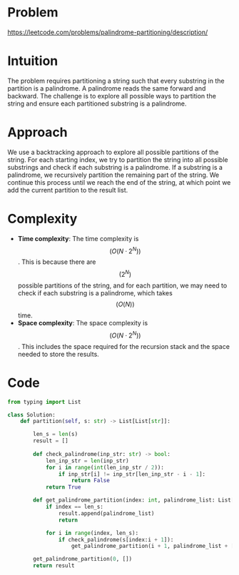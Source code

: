 # Problem
https://leetcode.com/problems/palindrome-partitioning/description/

# Intuition
The problem requires partitioning a string such that every substring in the partition is a palindrome. A palindrome reads the same forward and backward. The challenge is to explore all possible ways to partition the string and ensure each partitioned substring is a palindrome.

# Approach
We use a backtracking approach to explore all possible partitions of the string. For each starting index, we try to partition the string into all possible substrings and check if each substring is a palindrome. If a substring is a palindrome, we recursively partition the remaining part of the string. We continue this process until we reach the end of the string, at which point we add the current partition to the result list.

# Complexity
- **Time complexity**: The time complexity is $$(O(N \cdot 2^N))$$. This is because there are $$(2^N) $$possible partitions of the string, and for each partition, we may need to check if each substring is a palindrome, which takes$$ (O(N))$$ time.
- **Space complexity**: The space complexity is $$(O(N \cdot 2^N))$$. This includes the space required for the recursion stack and the space needed to store the results.

# Code
```python
from typing import List

class Solution:
    def partition(self, s: str) -> List[List[str]]:

        len_s = len(s)
        result = []
        
        def check_palindrome(inp_str: str) -> bool:
            len_inp_str = len(inp_str)
            for i in range(int(len_inp_str / 2)):
                if inp_str[i] != inp_str[len_inp_str - i - 1]:
                    return False
            return True

        def get_palindrome_partition(index: int, palindrome_list: List[str]):
            if index == len_s:
                result.append(palindrome_list)
                return

            for i in range(index, len_s):
                if check_palindrome(s[index:i + 1]):
                    get_palindrome_partition(i + 1, palindrome_list + [s[index:i + 1]])

        get_palindrome_partition(0, [])
        return result
